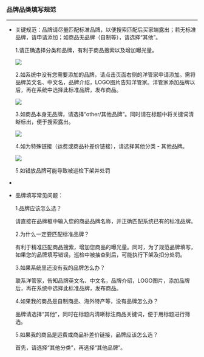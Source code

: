 ### 品牌品类填写规范

---

* 关键规范：品牌请尽量匹配标准品牌，以便搜索匹配后买家端露出；若无标准品牌，请申请添加；如商品无品牌（自制等），请选择“其他”。

  1.请正确选择分类和品牌，有利于商品搜索以及增加曝光量。

  ![](http://sellerhub.ymatou.com/helpview/img/sptxgf1.png)

  2.如系统中没有您需要添加的品牌，请点击页面右侧的洋管家申请添加。需将品牌英文名、中文名，品牌介绍，LOGO图片告知洋管家。洋管家添加品牌以后，再在系统中选择此标准品牌，发布商品。

  ![](http://sellerhub.ymatou.com/helpview/img/sptxgf2.png)

  3.如商品本身无品牌，请选择“other/其他品牌”。同时请在标题中将关键词清晰标出，便于搜索露出。

  ![](http://sellerhub.ymatou.com/helpview/img/sptxgf3.png)

  4.如为特殊链接（运费或商品补差价链接），请选择其他分类 - 其他品牌。

  ![](http://sellerhub.ymatou.com/helpview/img/sptxgf4.png)

  5.如错放品牌可能导致被巡检下架并处罚

* 
* 品牌填写常见问题：

  1.品牌应该怎么选？

  请直接在品牌框中输入您的商品品牌名称，并正确匹配系统已有的标准品牌。

  2.为什么一定要匹配标准品牌？

  有利于精准匹配商品搜索，增加您商品的曝光量。同时，为了规范品牌填写，如果您的品牌填写错误，巡检中被抽查到后，可能执行下架及扣分处罚。

  3.如果系统里还没有我的品牌怎么办？

  联系洋管家，告知品牌英文名、中文名，品牌介绍，LOGO图片，添加品牌后，再在系统中选择此标准品牌，发布商品。

  4.如果我的商品是自制商品、海外特产等，没有品牌怎么办？

  品牌请选择“其他”，同时在标题内清晰标注商品关键词，便于用标题进行筛选。

  5.如果我的商品是运费或商品补差价链接，品牌应该怎么选？

  首先，请选择“其他分类”，再选择“其他品牌”。



